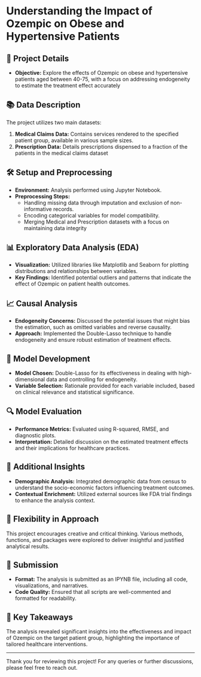 # Understanding the Impact of Ozempic on Obese and Hypertensive Patients

## 📅 Project Details
- **Objective:** Explore the effects of Ozempic on obese and hypertensive patients aged between 40-75, with a focus on addressing endogeneity to estimate the treatment effect accurately

## 📚 Data Description
The project utilizes two main datasets:
1. **Medical Claims Data:** Contains services rendered to the specified patient group, available in various sample sizes.
2. **Prescription Data:** Details prescriptions dispensed to a fraction of the patients in the medical claims dataset

## 🛠 Setup and Preprocessing
- **Environment:** Analysis performed using Jupyter Notebook.
- **Preprocessing Steps:**
  - Handling missing data through imputation and exclusion of non-informative records.
  - Encoding categorical variables for model compatibility.
  - Merging Medical and Prescription datasets with a focus on maintaining data integrity

## 📊 Exploratory Data Analysis (EDA)
- **Visualization:** Utilized libraries like Matplotlib and Seaborn for plotting distributions and relationships between variables.
- **Key Findings:** Identified potential outliers and patterns that indicate the effect of Ozempic on patient health outcomes.

## 📈 Causal Analysis
- **Endogeneity Concerns:** Discussed the potential issues that might bias the estimation, such as omitted variables and reverse causality.
- **Approach:** Implemented the Double-Lasso technique to handle endogeneity and ensure robust estimation of treatment effects.

## 🧪 Model Development
- **Model Chosen:** Double-Lasso for its effectiveness in dealing with high-dimensional data and controlling for endogeneity.
- **Variable Selection:** Rationale provided for each variable included, based on clinical relevance and statistical significance.

## 🔍 Model Evaluation
- **Performance Metrics:** Evaluated using R-squared, RMSE, and diagnostic plots.
- **Interpretation:** Detailed discussion on the estimated treatment effects and their implications for healthcare practices.

## 📝 Additional Insights
- **Demographic Analysis:** Integrated demographic data from census to understand the socio-economic factors influencing treatment outcomes.
- **Contextual Enrichment:** Utilized external sources like FDA trial findings to enhance the analysis context.

## 🔄 Flexibility in Approach
This project encourages creative and critical thinking. Various methods, functions, and packages were explored to deliver insightful and justified analytical results.

## 📁 Submission
- **Format:** The analysis is submitted as an IPYNB file, including all code, visualizations, and narratives.
- **Code Quality:** Ensured that all scripts are well-commented and formatted for readability.

## 🌟 Key Takeaways
The analysis revealed significant insights into the effectiveness and impact of Ozempic on the target patient group, highlighting the importance of tailored healthcare interventions.

---

Thank you for reviewing this project! For any queries or further discussions, please feel free to reach out.
